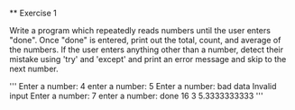 ** Exercise 1

Write a program which repeatedly reads numbers until the user enters "done".  Once "done" is entered, print out the total, count, and average of the numbers.  If the user enters anything other than a number, detect their mistake using 'try' and 'except' and print an error message and skip to the next number.

'''
Enter a number: 4
enter a number: 5
Enter a number: bad data
Invalid input
Enter a number: 7
enter a number: done
16  3  5.3333333333
'''